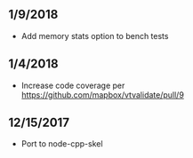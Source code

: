 ## 1/9/2018

- Add memory stats option to bench tests

## 1/4/2018

- Increase code coverage per https://github.com/mapbox/vtvalidate/pull/9

## 12/15/2017

- Port to node-cpp-skel